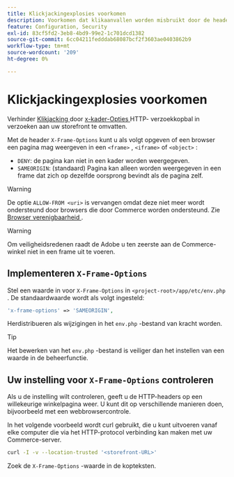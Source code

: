 ```yaml
---
title: Klickjackingexplosies voorkomen
description: Voorkomen dat klikaanvallen worden misbruikt door de header 'X-Frame-Options' te gebruiken om paginaweergaven te beheren.
feature: Configuration, Security
exl-id: 83cf5fd2-3eb8-4bd9-99e2-1c701dcd1382
source-git-commit: 6cc04211fedddab68087bcf2f3603ae0403862b9
workflow-type: tm+mt
source-wordcount: '209'
ht-degree: 0%

---
```


# Klickjackingexplosies voorkomen

Verhinder [ Klikjacking ](https://owasp.org/www-community/attacks/Clickjacking) door [ x-kader-Opties ](https://datatracker.ietf.org/doc/html/rfc7034) HTTP- verzoekkopbal in verzoeken aan uw storefront te omvatten.

Met de header `X-Frame-Options` kunt u als volgt opgeven of een browser een pagina mag weergeven in een `<frame>` , `<iframe>` of `<object>` :

- `DENY`: de pagina kan niet in een kader worden weergegeven.
- `SAMEORIGIN`: (standaard) Pagina kan alleen worden weergegeven in een frame dat zich op dezelfde oorsprong bevindt als de pagina zelf.

>[!WARNING]
>
>De optie `ALLOW-FROM <uri>` is vervangen omdat deze niet meer wordt ondersteund door browsers die door Commerce worden ondersteund. Zie [ Browser verenigbaarheid ](https://developer.mozilla.org/en-US/docs/Web/HTTP/Headers/X-Frame-Options#browser_compatibility).

>[!WARNING]
>
>Om veiligheidsredenen raadt de Adobe u ten zeerste aan de Commerce-winkel niet in een frame uit te voeren.

## Implementeren `X-Frame-Options`

Stel een waarde in voor `X-Frame-Options` in `<project-root>/app/etc/env.php` . De standaardwaarde wordt als volgt ingesteld:

```php
'x-frame-options' => 'SAMEORIGIN',
```

Herdistribueren als wijzigingen in het `env.php` -bestand van kracht worden.

>[!TIP]
>
>Het bewerken van het `env.php` -bestand is veiliger dan het instellen van een waarde in de beheerfunctie.

## Uw instelling voor `X-Frame-Options` controleren

Als u de instelling wilt controleren, geeft u de HTTP-headers op een willekeurige winkelpagina weer. U kunt dit op verschillende manieren doen, bijvoorbeeld met een webbrowsercontrole.

In het volgende voorbeeld wordt curl gebruikt, die u kunt uitvoeren vanaf elke computer die via het HTTP-protocol verbinding kan maken met uw Commerce-server.

```bash
curl -I -v --location-trusted '<storefront-URL>'
```

Zoek de `X-Frame-Options` -waarde in de kopteksten.
